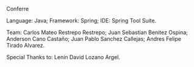 Conferre

Language: Java;
Framework: Spring;
IDE: Spring Tool Suite.

Team:
Carlos Mateo Restrepo Restrepo;
Juan Sebastian Benitez Ospina;
Anderson Cano Castaño;
Juan Pablo Sanchez Callejas;
Andres Felipe Tirado Alvarez.

Special Thanks to:
Lenin David Lozano Argel.